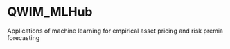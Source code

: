 # QWIM_MLHub
Applications of machine learning for empirical asset pricing and risk premia forecasting
